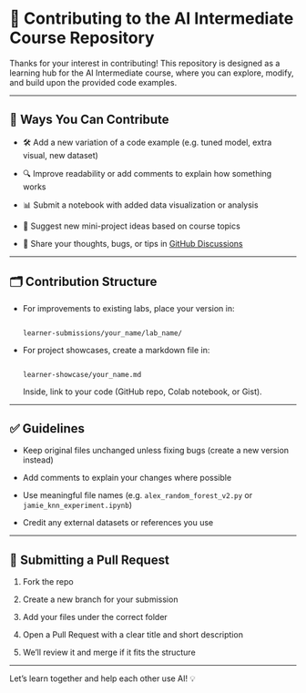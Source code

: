 # 🤝 Contributing to the AI Intermediate Course Repository

Thanks for your interest in contributing! This repository is designed as a learning hub for the AI Intermediate course, where you can explore, modify, and build upon the provided code examples.

---

## 🧭 Ways You Can Contribute

- 🛠 Add a new variation of a code example (e.g. tuned model, extra visual, new dataset)

- 🔍 Improve readability or add comments to explain how something works

- 📊 Submit a notebook with added data visualization or analysis

- 🧪 Suggest new mini-project ideas based on course topics

- 💬 Share your thoughts, bugs, or tips in [GitHub Discussions](../../discussions)

---

## 🗂️ Contribution Structure

- For improvements to existing labs, place your version in:

  ```

  learner-submissions/your_name/lab_name/

  ```

- For project showcases, create a markdown file in:

  ```

  learner-showcase/your_name.md

  ```

  Inside, link to your code (GitHub repo, Colab notebook, or Gist).

---

## ✅ Guidelines

- Keep original files unchanged unless fixing bugs (create a new version instead)

- Add comments to explain your changes where possible

- Use meaningful file names (e.g. `alex_random_forest_v2.py` or `jamie_knn_experiment.ipynb`)

- Credit any external datasets or references you use

---

## 🚀 Submitting a Pull Request

1. Fork the repo

2. Create a new branch for your submission

3. Add your files under the correct folder

4. Open a Pull Request with a clear title and short description

5. We’ll review it and merge if it fits the structure

---

Let’s learn together and help each other use AI! 💡
